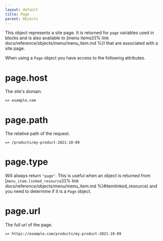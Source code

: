 ```yaml
---
layout: default
title: Page
parent: Objects
---
```


This object represents a site page. It is returned for `page` variables used in blocks and is also available to [menu items]({% link docs/reference/objects/menu/menu_item.md %}) that are associated with a site page.

When using a `Page` object you have access to the following attributes.

# page.host

The site's domain.

`=> example.com`

# page.path

The relative path of the request.

`=> /products/my-product-2021-10-09`

# page.type

Will always return `"page"`. This is useful when an object is returned from [`menu_item.linked_resource`]({% link docs/reference/objects/menu/menu_item.md %}#itemlinked_resource) and you need to determine if it is a `Page` object.

# page.url

The full url of the page.

`=> https://example.com/products/my-product-2021-10-09`
